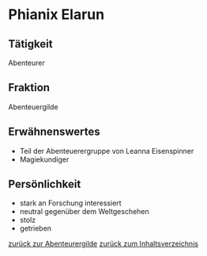 # Phianix Elarun

## Tätigkeit
Abenteurer
## Fraktion
Abenteuergilde

## Erwähnenswertes
- Teil der Abenteuerergruppe von Leanna Eisenspinner
- Magiekundiger

## Persönlichkeit
- stark an Forschung interessiert
- neutral gegenüber dem Weltgeschehen
- stolz
- getrieben

[zurück zur Abenteurergilde](../../Guilds/Abenteuergilde.md)
[zurück zum Inhaltsverzeichnis](../../Contents.md)
